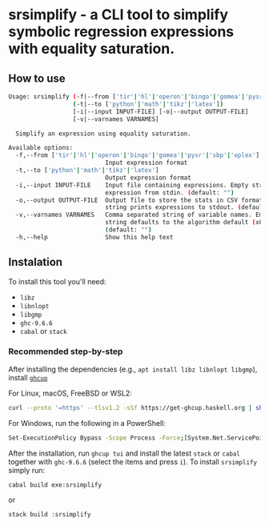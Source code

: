 # srsimplify - a CLI tool to simplify symbolic regression expressions with equality saturation.                                                           

## How to use 

```bash
Usage: srsimplify (-f|--from ['tir'|'hl'|'operon'|'bingo'|'gomea'|'pysr'|'sbp'|'eplex'])
                  (-t|--to ['python'|'math'|'tikz'|'latex']) 
                  [-i|--input INPUT-FILE] [-o|--output OUTPUT-FILE] 
                  [-v|--varnames VARNAMES]

  Simplify an expression using equality saturation.

Available options:
  -f,--from ['tir'|'hl'|'operon'|'bingo'|'gomea'|'pysr'|'sbp'|'eplex']
                           Input expression format
  -t,--to ['python'|'math'|'tikz'|'latex']
                           Output expression format
  -i,--input INPUT-FILE    Input file containing expressions. Empty string gets
                           expression from stdin. (default: "")
  -o,--output OUTPUT-FILE  Output file to store the stats in CSV format. Empty
                           string prints expressions to stdout. (default: "")
  -v,--varnames VARNAMES   Comma separated string of variable names. Empty
                           string defaults to the algorithm default (x0, x1,..).
                           (default: "")
  -h,--help                Show this help text

```

## Instalation

To install this tool you'll need:

- `libz`
- `libnlopt`
- `libgmp`
- `ghc-9.6.6`
- `cabal` or `stack`

### Recommended step-by-step 

After installing the dependencies (e.g., `apt install libz libnlopt libgmp`), install [`ghcup`](https://www.haskell.org/ghcup/#)

For Linux, macOS, FreeBSD or WSL2:

```bash 
curl --proto '=https' --tlsv1.2 -sSf https://get-ghcup.haskell.org | sh
```

For Windows, run the following in a PowerShell:

```bash
Set-ExecutionPolicy Bypass -Scope Process -Force;[System.Net.ServicePointManager]::SecurityProtocol = [System.Net.ServicePointManager]::SecurityProtocol -bor 3072; try { & ([ScriptBlock]::Create((Invoke-WebRequest https://www.haskell.org/ghcup/sh/bootstrap-haskell.ps1 -UseBasicParsing))) -Interactive -DisableCurl } catch { Write-Error $_ }
```

After the installation, run `ghcup tui` and install the latest `stack` or `cabal` together with `ghc-9.6.6` (select the items and press `i`).
To install `srsimplify` simply run:

```bash 
cabal build exe:srsimplify 
```

or 

```bash 
stack build :srsimplify 
```
